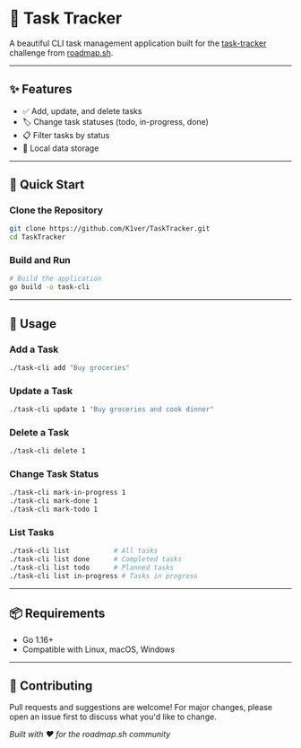 # 🚀 Task Tracker

A beautiful CLI task management application built for the [task-tracker](https://roadmap.sh/projects/task-tracker) challenge from [roadmap.sh](https://roadmap.sh/).

---

## ✨ Features

- ✅ Add, update, and delete tasks
- 🏷️ Change task statuses (todo, in-progress, done)
- 📋 Filter tasks by status
- 💾 Local data storage

---

## 🚀 Quick Start

### Clone the Repository

```bash
git clone https://github.com/K1ver/TaskTracker.git
cd TaskTracker
```

### Build and Run

```bash
# Build the application
go build -o task-cli
```

---

## 🎯 Usage

### Add a Task
```bash
./task-cli add "Buy groceries"
```

### Update a Task
```bash
./task-cli update 1 "Buy groceries and cook dinner"
```

### Delete a Task
```bash
./task-cli delete 1
```

### Change Task Status
```bash
./task-cli mark-in-progress 1
./task-cli mark-done 1
./task-cli mark-todo 1
```

### List Tasks
```bash
./task-cli list           # All tasks
./task-cli list done      # Completed tasks
./task-cli list todo      # Planned tasks
./task-cli list in-progress # Tasks in progress
```

---

## 📦 Requirements

- Go 1.16+
- Compatible with Linux, macOS, Windows

---

## 🤝 Contributing

Pull requests and suggestions are welcome! For major changes, please open an issue first to discuss what you'd like to change.

*Built with ❤️ for the roadmap.sh community*